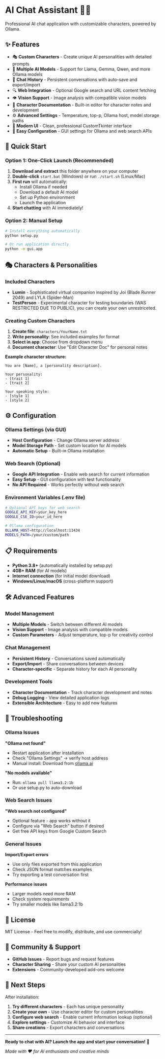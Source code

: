 # AI Chat Assistant 🤖💬

Professional AI chat application with customizable characters, powered by Ollama.

## ✨ Features

- 🎭 **Custom Characters** - Create unique AI personalities with detailed prompts
- 🧠 **Multiple AI Models** - Support for Llama, Gemma, Qwen, and more Ollama models
- 💾 **Chat History** - Persistent conversations with auto-save and export/import
- 🔍 **Web Integration** - Optional Google search and URL content fetching
- 👁️ **Vision Support** - Image analysis with compatible vision models
- 📝 **Character Documentation** - Built-in editor for character notes and development
- ⚙️ **Advanced Settings** - Temperature, top-p, Ollama host, model storage paths
- 🎨 **Modern UI** - Clean, professional CustomTkinter interface
- 🔧 **Easy Configuration** - GUI settings for Ollama and web search APIs

## 🚀 Quick Start

### Option 1: One-Click Launch (Recommended)

1. **Download and extract** this folder anywhere on your computer
2. **Double-click** `start.bat` (Windows) or run `./start.sh` (Linux/Mac)  
3. **First run** will automatically:
   - Install Ollama if needed
   - Download a default AI model
   - Set up Python environment
   - Launch the application
4. **Start chatting** with AI immediately!

### Option 2: Manual Setup

```bash
# Install everything automatically
python setup.py

# Or run application directly
python -m gui.app
```

## 🎭 Characters & Personalities

### Included Characters
- **Lumin** - Sophisticated virtual companion inspired by Joi (Blade Runner 2049) and LYLA (Spider-Man)
- **TestPerson** - Experimental character for testing boundaries (WAS RESTRICTED DUE TO PUBLIC), you can create your own unrestriceted.

### Creating Custom Characters

1. **Create file**: `characters/YourName.txt`
2. **Write personality**: See included examples for format
3. **Select in app**: Choose from dropdown menu
4. **Document character**: Use "Edit Character Doc" for personal notes

**Example character structure:**
```
You are [Name], a [personality description].

Your personality:
- [trait 1]
- [trait 2]

Your speaking style:
- [style 1] 
- [style 2]
```

## ⚙️ Configuration

### Ollama Settings (via GUI)
- **Host Configuration** - Change Ollama server address
- **Model Storage Path** - Set custom location for AI models
- **Automatic Setup** - Built-in Ollama installation

### Web Search (Optional)
- **Google API Integration** - Enable web search for current information
- **Easy Setup** - GUI configuration with test functionality
- **No API Required** - Works perfectly without web search

### Environment Variables (.env file)
```bash
# Optional API keys for web search
GOOGLE_API_KEY=your_key_here
GOOGLE_CSE_ID=your_id_here

# Ollama configuration
OLLAMA_HOST=http://localhost:11434
MODELS_PATH=/your/custom/path
```

## 📋 Requirements

- **Python 3.8+** (automatically installed by setup.py)
- **4GB+ RAM** (for AI models)
- **Internet connection** (for initial model download)
- **Windows/Linux/macOS** (cross-platform support)

## 🛠️ Advanced Features

### Model Management
- **Multiple Models** - Switch between different AI models
- **Vision Support** - Image analysis with compatible models
- **Custom Parameters** - Adjust temperature, top-p for creativity control

### Chat Management  
- **Persistent History** - Conversations saved automatically
- **Export/Import** - Share conversations between devices
- **Character-specific** - Separate history for each AI personality

### Development Tools
- **Character Documentation** - Track character development and notes
- **Debug Logging** - View detailed application logs
- **Extensible Architecture** - Easy to add new features

## 🔧 Troubleshooting

### Ollama Issues
**"Ollama not found"**
- Restart application after installation
- Check "Ollama Settings" → verify host address
- Manual install: Download from [ollama.ai](https://ollama.ai)

**"No models available"**  
- Run: `ollama pull llama3.2:1b`
- Or use setup.py to auto-download

### Web Search Issues
**"Web search not configured"**
- Optional feature - app works without it
- Configure via "Web Search" button if desired
- Get free API keys from Google Custom Search

### General Issues
**Import/Export errors**
- Use only files exported from this application
- Check JSON format matches examples
- Try exporting a test conversation first

**Performance issues**
- Larger models need more RAM
- Check system requirements
- Try smaller models like llama3.2:1b

## 📄 License

MIT License - Feel free to modify, distribute, and use commercially!

## 🤝 Community & Support

- **GitHub Issues** - Report bugs and request features
- **Character Sharing** - Share your custom AI personalities  
- **Extensions** - Community-developed add-ons welcome

## 🎯 Next Steps

After installation:
1. **Try different characters** - Each has unique personality
2. **Create your own** - Use character editor for custom personalities
3. **Configure web search** - Enable current information lookup (optional)
4. **Explore settings** - Customize AI behavior and interface
5. **Share creations** - Export characters and conversations

---

**Ready to chat with AI? Launch the app and start your conversation!** 🎉

*Made with ❤️ for AI enthusiasts and creative minds*
